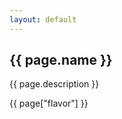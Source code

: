 ```yaml
---
layout: default
---
```

<h2>{{ page.name }}</h2>
<p>
    {{ page.description }}
    
</p>
<p>
    {{ page["flavor"] }}
</p>

